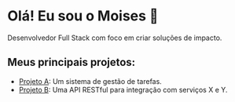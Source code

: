 

# Olá! Eu sou o Moises 👋

Desenvolvedor Full Stack com foco em criar soluções de impacto.

## Meus principais projetos:
- [Projeto A](https://github.com/usuario/projeto-a): Um sistema de gestão de tarefas.
- [Projeto B](https://github.com/usuario/projeto-b): Uma API RESTful para integração com serviços X e Y.


